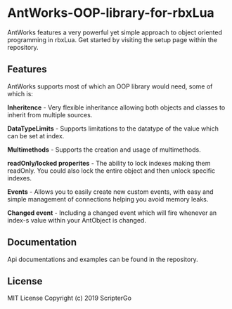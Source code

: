 # AntWorks-OOP-library-for-rbxLua
AntWorks features a very powerful yet simple approach to object oriented programming in rbxLua. Get started by visiting the setup page within the repository.

## Features
AntWorks supports most of which an OOP library would need, some of which is:

**Inheritence** - Very flexible inheritance allowing both objects and classes to inherit from multiple sources.

**DataTypeLimits** - Supports limitations to the datatype of the value which can be set at index.

**Multimethods** - Supports the creation and usage of multimethods.

**readOnly/locked properites** - The ability to lock indexes making them readOnly. You could also lock the entire object and then unlock specific indexes.

**Events** - Allows you to easily create new custom events, with easy and simple management of connections helping you avoid memory leaks.
 
**Changed event** - Including a changed event which will fire whenever an index-s value within your AntObject is changed.

## Documentation
Api documentations and examples can be found in the repository.

## License
MIT License Copyright (c) 2019 ScripterGo

 
